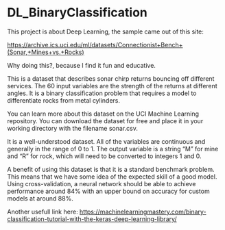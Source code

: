# DL_BinaryClassification

This project is about Deep Learning, the sample came out of this site:

https://archive.ics.uci.edu/ml/datasets/Connectionist+Bench+(Sonar,+Mines+vs.+Rocks)

Why doing this?, because I find it fun and educative.

This is a dataset that describes sonar chirp returns bouncing off different services. The 60 input variables are the strength of the returns at different angles. It is a binary classification problem that requires a model to differentiate rocks from metal cylinders.

You can learn more about this dataset on the UCI Machine Learning repository. You can download the dataset for free and place it in your working directory with the filename sonar.csv.

It is a well-understood dataset. All of the variables are continuous and generally in the range of 0 to 1. The output variable is a string “M” for mine and “R” for rock, which will need to be converted to integers 1 and 0.

A benefit of using this dataset is that it is a standard benchmark problem. This means that we have some idea of the expected skill of a good model. Using cross-validation, a neural network should be able to achieve performance around 84% with an upper bound on accuracy for custom models at around 88%.


Another usefull link here:
https://machinelearningmastery.com/binary-classification-tutorial-with-the-keras-deep-learning-library/
